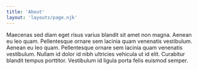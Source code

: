 ```yaml
---
title: 'About'
layout: 'layouts/page.njk'
---
```


Maecenas sed diam eget risus varius blandit sit amet non magna. Aenean eu leo quam. Pellentesque ornare sem lacinia quam venenatis vestibulum. Aenean eu leo quam. Pellentesque ornare sem lacinia quam venenatis vestibulum. Nullam id dolor id nibh ultricies vehicula ut id elit. Curabitur blandit tempus porttitor. Vestibulum id ligula porta felis euismod semper.

